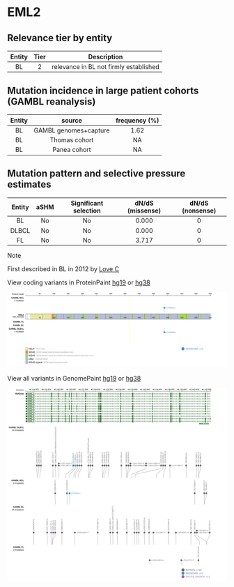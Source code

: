 # EML2

## Relevance tier by entity

|Entity|Tier|Description                           |
|:------:|:----:|--------------------------------------|
|BL    |2   |relevance in BL not firmly established|

## Mutation incidence in large patient cohorts (GAMBL reanalysis)

|Entity|source               |frequency (%)|
|:------:|:---------------------:|:-------------:|
|BL    |GAMBL genomes+capture|1.62         |
|BL    |Thomas cohort        |  NA         |
|BL    |Panea cohort         |  NA         |

## Mutation pattern and selective pressure estimates

|Entity|aSHM|Significant selection|dN/dS (missense)|dN/dS (nonsense)|
|:------:|:----:|:---------------------:|:----------------:|:----------------:|
|BL    |No  |No                   |0.000           |0               |
|DLBCL |No  |No                   |0.000           |0               |
|FL    |No  |No                   |3.717           |0               |


> [!NOTE]
> First described in BL in 2012 by [Love C](https://pubmed.ncbi.nlm.nih.gov/23143597)


View coding variants in ProteinPaint [hg19](https://www.bcgsc.ca/downloads/morinlab/GAMBL/test/genes/EML2_protein.html)  or [hg38](https://www.bcgsc.ca/downloads/morinlab/GAMBL/test/genes/EML2_protein_hg38.html)

![image](images/proteinpaint/EML2_NM_012155.svg)

View all variants in GenomePaint [hg19](https://www.bcgsc.ca/downloads/morinlab/GAMBL/test/genes/EML2.html)  or [hg38](https://www.bcgsc.ca/downloads/morinlab/GAMBL/test/genes/EML2_hg38.html)

![image](images/proteinpaint/EML2.svg)
